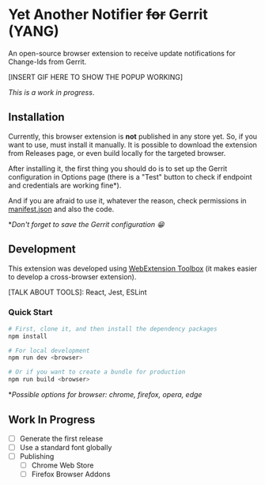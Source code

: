 # Yet Another Notifier ~~for~~ Gerrit (YANG)

An open-source browser extension to receive update notifications for Change-Ids
from Gerrit.

[INSERT GIF HERE TO SHOW THE POPUP WORKING]

*This is a work in progress*.

## Installation

Currently, this browser extension is **not** published in any store yet. So, if
you want to use, must install it manually. It is possible to download the
extension from Releases page, or even build locally for the targeted browser.

After installing it, the first thing you should do is to set up the Gerrit
configuration in Options page (there is a "Test" button to check if endpoint and
credentials are working fine*).

And if you are afraid to use it, whatever the reason, check permissions in
[manifest.json](app/manifest.json) and also the code.

**Don't forget to save the Gerrit configuration :grin:*

## Development

This extension was developed using [WebExtension
Toolbox](https://github.com/webextension-toolbox/webextension-toolbox/) (it
makes easier to develop a cross-browser extension).

[TALK ABOUT TOOLS]: React, Jest, ESLint

### Quick Start

```bash
# First, clone it, and then install the dependency packages
npm install

# For local development
npm run dev <browser>

# Or if you want to create a bundle for production
npm run build <browser>
```

**Possible options for browser: chrome, firefox, opera, edge*

## Work In Progress

- [ ] Generate the first release
- [ ] Use a standard font globally
- [ ] Publishing
    - [ ] Chrome Web Store
    - [ ] Firefox Browser Addons